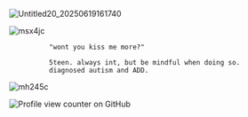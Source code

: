 ![Untitled20_20250619161740](https://github.com/user-attachments/assets/f2d13fbf-91e8-45d0-84b1-357b3f10671a)

![msx4jc](https://github.com/user-attachments/assets/7a03b0cf-d539-4c2f-b5df-d9ec90f1fc4a)
  
              "wont you kiss me more?"

              5teen. always int, but be mindful when doing so. 
              diagnosed autism and ADD.

![mh245c](https://github.com/user-attachments/assets/4789f840-969a-40ad-8c8a-cc7339eeb9b6)

![Profile view counter on GitHub](https://komarev.com/ghpvc/?username=artexyc)




